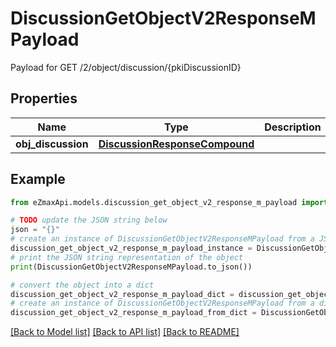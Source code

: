 # DiscussionGetObjectV2ResponseMPayload

Payload for GET /2/object/discussion/{pkiDiscussionID}

## Properties

Name | Type | Description | Notes
------------ | ------------- | ------------- | -------------
**obj_discussion** | [**DiscussionResponseCompound**](DiscussionResponseCompound.md) |  | 

## Example

```python
from eZmaxApi.models.discussion_get_object_v2_response_m_payload import DiscussionGetObjectV2ResponseMPayload

# TODO update the JSON string below
json = "{}"
# create an instance of DiscussionGetObjectV2ResponseMPayload from a JSON string
discussion_get_object_v2_response_m_payload_instance = DiscussionGetObjectV2ResponseMPayload.from_json(json)
# print the JSON string representation of the object
print(DiscussionGetObjectV2ResponseMPayload.to_json())

# convert the object into a dict
discussion_get_object_v2_response_m_payload_dict = discussion_get_object_v2_response_m_payload_instance.to_dict()
# create an instance of DiscussionGetObjectV2ResponseMPayload from a dict
discussion_get_object_v2_response_m_payload_from_dict = DiscussionGetObjectV2ResponseMPayload.from_dict(discussion_get_object_v2_response_m_payload_dict)
```
[[Back to Model list]](../README.md#documentation-for-models) [[Back to API list]](../README.md#documentation-for-api-endpoints) [[Back to README]](../README.md)


